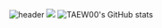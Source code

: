 ![header](https://capsule-render.vercel.app/api?type=waving&color=00ADD8&height=300&section=header&text="Hello,%20TAEWOO"&fontSize=70&fontColor=000000&animation=fadeIn)
<img src="https://img.shields.io/badge/Python-3776AB?style=flat-square&logo=python&logoColor=ffffff"/></a>
![TAEW00's GitHub stats](https://github-readme-stats.vercel.app/api?username=TAEW00KIM&show_icons=true&theme=radical)
